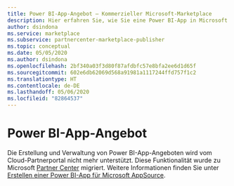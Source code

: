```yaml
---
title: Power BI-App-Angebot – Kommerzieller Microsoft-Marketplace
description: Hier erfahren Sie, wie Sie eine Power BI-App in Microsoft AppSource veröffentlichen.
author: dsindona
ms.service: marketplace
ms.subservice: partnercenter-marketplace-publisher
ms.topic: conceptual
ms.date: 05/05/2020
ms.author: dsindona
ms.openlocfilehash: 2bf340a03f3d80f87afdbfc57e8bfa2ee6d1d65f
ms.sourcegitcommit: 602e6db62069d568a91981a1117244ffd757f1c2
ms.translationtype: HT
ms.contentlocale: de-DE
ms.lasthandoff: 05/06/2020
ms.locfileid: "82864537"
---
```

# <a name="power-bi-app-offer"></a>Power BI-App-Angebot

Die Erstellung und Verwaltung von Power BI-App-Angeboten wird vom Cloud-Partnerportal nicht mehr unterstützt. Diese Funktionalität wurde zu Microsoft [Partner Center](https://partner.microsoft.com/pcv/) migriert. Weitere Informationen finden Sie unter [Erstellen einer Power BI-App für Microsoft AppSource](https://docs.microsoft.com/azure/marketplace/partner-center-portal/create-power-bi-app-offer).
